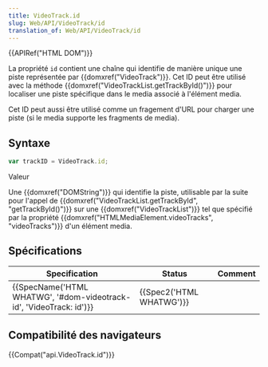 ```yaml
---
title: VideoTrack.id
slug: Web/API/VideoTrack/id
translation_of: Web/API/VideoTrack/id
---
```

{{APIRef("HTML DOM")}}

La propriété `id` contient une chaîne qui identifie de manière unique une piste représentée par {{domxref("VideoTrack")}}. Cet ID peut être utilisé avec la méthode {{domxref("VideoTrackList.getTrackById()")}} pour localiser une piste spécifique dans le media associé à l'élément media.

Cet ID peut aussi être utilisé comme un fragement d'URL pour charger une piste (si le media supporte les fragments de media).

## Syntaxe

```js
var trackID = VideoTrack.id;
```

Valeur

Une {{domxref("DOMString")}} qui identifie la piste, utilisable par la suite pour l'appel de {{domxref("VideoTrackList.getTrackById", "getTrackById()")}} sur une {{domxref("VideoTrackList")}} tel que spécifié par la propriété {{domxref("HTMLMediaElement.videoTracks", "videoTracks")}} d'un élément media.

## Spécifications

| Specification                                                                            | Status                           | Comment |
| ---------------------------------------------------------------------------------------- | -------------------------------- | ------- |
| {{SpecName('HTML WHATWG', '#dom-videotrack-id', 'VideoTrack: id')}} | {{Spec2('HTML WHATWG')}} |         |

## Compatibilité des navigateurs

{{Compat("api.VideoTrack.id")}}
